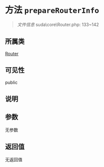 # 方法 `prepareRouterInfo`

> *文件信息* suda\core\Router.php: 133~142

## 所属类 

[Router](../Router.md)

## 可见性

 public 

## 说明



## 参数


无参数


## 返回值

无返回值
